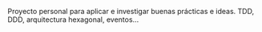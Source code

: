 Proyecto personal para aplicar e investigar buenas prácticas e ideas. TDD, DDD, arquitectura hexagonal, eventos...
